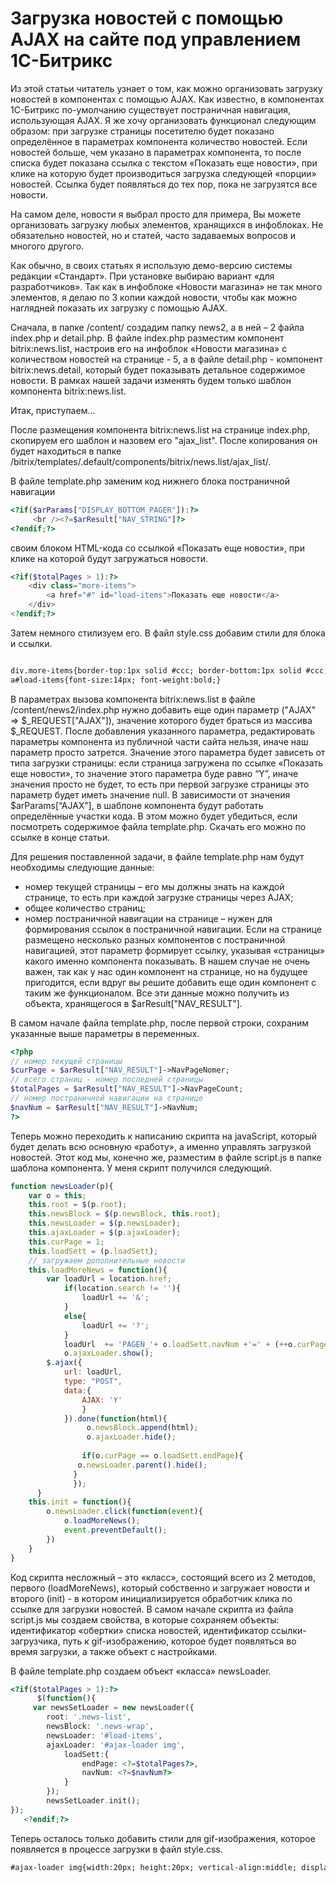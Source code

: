 # Загрузка новостей с помощью AJAX на сайте под управлением 1С-Битрикс

Из этой статьи читатель узнает о том, как можно организовать загрузку новостей в компонентах с помощью AJAX. Как известно, в компонентах 1С-Битрикс по-умолчанию существует постраничная навигация, использующая AJAX. Я же хочу организовать функционал следующим образом: при загрузке страницы посетителю будет показано определённое в параметрах компонента количество новостей. Если новостей больше, чем указано в параметрах компонента, то после списка будет показана ссылка с текстом «Показать еще новости», при клике на которую будет производиться загрузка следующей «порции» новостей. Ссылка будет появляться до тех пор, пока не загрузятся все новости.

На самом деле, новости я выбрал просто для примера, Вы можете организовать загрузку любых элементов, хранящихся в инфоблоках. Не обязательно новостей, но и статей, часто задаваемых вопросов и многого другого.

Как обычно, в своих статьях я использую демо-версию системы редакции «Стандарт». При установке выбираю вариант «для разработчиков». Так как в инфоблоке «Новости магазина» не так много элементов, я делаю по 3 копии каждой новости, чтобы как можно наглядней показать их загрузку с помощью AJAX.

Сначала, в папке /content/ создадим папку news2, а в ней – 2 файла index.php и detail.php. В файле index.php разместим компонент bitrix:news.list, настроив его на инфоблок «Новости магазина» с количеством новостей на странице - 5, а в файле detail.php - компонент bitrix:news.detail, который будет показывать детальное содержимое новости. В рамках нашей задачи изменять будем только шаблон компонента bitrix:news.list.

Итак, приступаем…

После размещения компонента bitrix:news.list на странице index.php, скопируем его шаблон и назовем его "ajax_list". После копирования он будет находиться в папке /bitrix/templates/.default/components/bitrix/news.list/ajax_list/.

В файле template.php заменим код нижнего блока постраничной навигации

```php
<?if($arParams["DISPLAY_BOTTOM_PAGER"]):?>
     <br /><?=$arResult["NAV_STRING"]?>
<?endif;?>
```
своим блоком HTML-кода со ссылкой «Показать еще новости», при клике на которой будут загружаться новости.

```php
<?if($totalPages > 1):?>
    <div class="more-items">
        <a href="#" id="load-items">Показать еще новости</a>
    </div>
<?endif;?>
```

Затем немного стилизуем его. В файл style.css добавим стили для блока и ссылки.

```html

div.more-items{border-top:1px solid #ccc; border-bottom:1px solid #ccc; padding:10px 0; text-align:center; margin-top:30px;}
a#load-items{font-size:14px; font-weight:bold;}
```

В параметрах вызова компонента bitrix:news.list в файле /content/news2/index.php нужно добавить еще один параметр ("AJAX" => $_REQUEST["AJAX"]), значение которого будет браться из массива $_REQUEST. После добавления указанного параметра, редактировать параметры компонента из публичной части сайта нельзя, иначе наш параметр просто затрется. Значение этого параметра будет зависеть от типа загрузки страницы: если страница загружена по ссылке «Показать еще новости», то значение этого параметра буде равно “Y”, иначе значения просто не будет, то есть при первой загрузке страницы это параметр будет иметь значение null. В зависимости от значения $arParams[“AJAX”], в шаблоне компонента будут работать определённые участки кода. В этом можно будет убедиться, если посмотреть содержимое файла template.php. Скачать его можно по ссылке в конце статьи.

Для решения поставленной задачи, в файле template.php нам будут необходимы следующие данные:

* номер текущей страницы – его мы должны знать на каждой странице, то есть при каждой загрузке страницы через AJAX;
* общее количество страниц;
* номер постраничной навигации на странице – нужен для формирования ссылок в постраничной навигации. Если на странице размещено несколько разных компонентов с постраничной навигацией, этот параметр формирует ссылку, указывая «страницы» какого именно компонента показывать. В нашем случае не очень важен, так как у нас один компонент на странице, но на будущее пригодится, если вдруг вы решите добавить еще один компонент с таким же функционалом.
Все эти данные можно получить из объекта, хранящегося в $arResult["NAV_RESULT"].

В самом начале файла template.php, после первой строки, сохраним указанные выше параметры в переменных.

```php
<?php
// номер текущей страницы
$curPage = $arResult["NAV_RESULT"]->NavPageNomer;
// всего страниц - номер последней страницы
$totalPages = $arResult["NAV_RESULT"]->NavPageCount;
// номер постраничной навигации на странице
$navNum = $arResult["NAV_RESULT"]->NavNum;
?>
```

Теперь можно переходить к написанию скрипта на javaScript, который будет делать всю основную «работу», а именно управлять загрузкой новостей. Этот код мы, конечно же, разместим в файле script.js в папке шаблона компонента. У меня скрипт получился следующий.

```javascript
function newsLoader(p){
    var o = this;
    this.root = $(p.root);
    this.newsBlock = $(p.newsBlock, this.root);
    this.newsLoader = $(p.newsLoader);
    this.ajaxLoader = $(p.ajaxLoader);  
    this.curPage = 1;
    this.loadSett = (p.loadSett);
    // загружаем дополнительные новости
    this.loadMoreNews = function(){
        var loadUrl = location.href;
            if(location.search != ''){
                loadUrl += '&';
            }
            else{
                loadUrl += '?';
            }
            loadUrl  += 'PAGEN_'+ o.loadSett.navNum +'=' + (++o.curPage);           
            o.ajaxLoader.show();
        $.ajax({
            url: loadUrl,
            type: "POST",
            data:{
                AJAX: 'Y'                  
                }
            }).done(function(html){
                 o.newsBlock.append(html);
                 o.ajaxLoader.hide();
                  
                if(o.curPage == o.loadSett.endPage){
               o.newsLoader.parent().hide(); 
              }             
              });
      } 
    this.init = function(){
        o.newsLoader.click(function(event){
            o.loadMoreNews();
            event.preventDefault();
        })
    }
}
```

Код скрипта несложный – это «класс», состоящий всего из 2 методов, первого (loadMoreNews), который собственно и загружает новости и второго (init) - в котором инициализируется обработчик клика по ссылке для загрузки новостей. В самом начале скрипта из файла script.js мы создаем свойства, в которые сохраняем объекты: идентификатор «обертки» списка новостей, идентификатор ссылки-загрузчика, путь к gif-изображению, которое будет появляться во время загрузки, а также объект с настройками.

В файле template.php создаем объект «класса» newsLoader.

```php
<?if($totalPages > 1):?>
      $(function(){
     var newsSetLoader = new newsLoader({
        root: '.news-list',
        newsBlock: '.news-wrap',
        newsLoader: '#load-items',
        ajaxLoader: '#ajax-loader img',
            loadSett:{
                endPage: <?=$totalPages?>,
                navNum: <?=$navNum?>
            }   
        });
        newsSetLoader.init();
});
   <?endif;?>
```

Теперь осталось только добавить стили для gif-изображения, которое появляется в процессе загрузки в файл style.css.

```html
#ajax-loader img{width:20px; height:20px; vertical-align:middle; display:none;}
```

